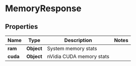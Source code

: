 

# MemoryResponse


## Properties

| Name | Type | Description | Notes |
|------------ | ------------- | ------------- | -------------|
|**ram** | **Object** | System memory stats |  |
|**cuda** | **Object** | nVidia CUDA memory stats |  |



